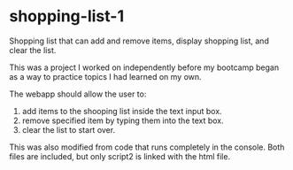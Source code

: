 # shopping-list-1
Shopping list that can add and remove items, display shopping list, and clear the list.

This was a project I worked on independently before my bootcamp began as a way to practice topics I had learned on my own.

The webapp should allow the user to:
1. add items to the shooping list inside the text input box.
2. remove specified item by typing them into the text box.
3. clear the list to start over.

This was also modified from code that runs completely in the console. Both files are included, but only script2 is linked with the html file.
